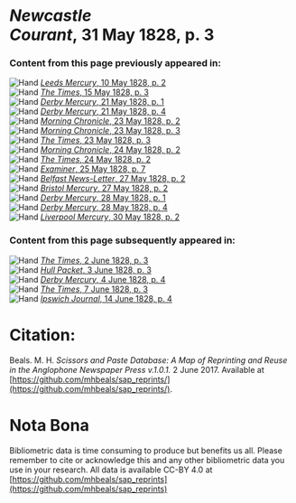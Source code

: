 # *Newcastle Courant*, 31 May 1828, p. 3  
  
### Content from this page previously appeared in:  
![Hand](http://scissorsandpaste.net/wp-content/uploads/2017/06/smallhandpointer.png) [*Leeds Mercury*, 10 May 1828, p. 2](https://mhbeals.github.io/sap_html/Leeds-Mercury/Leeds-Mercury-10-May-1828-p-2)  
![Hand](http://scissorsandpaste.net/wp-content/uploads/2017/06/smallhandpointer.png) [*The Times*, 15 May 1828, p. 3](https://mhbeals.github.io/sap_html/The-Times/The-Times-15-May-1828-p-3)  
![Hand](http://scissorsandpaste.net/wp-content/uploads/2017/06/smallhandpointer.png) [*Derby Mercury*, 21 May 1828, p. 1](https://mhbeals.github.io/sap_html/Derby-Mercury/Derby-Mercury-21-May-1828-p-1)  
![Hand](http://scissorsandpaste.net/wp-content/uploads/2017/06/smallhandpointer.png) [*Derby Mercury*, 21 May 1828, p. 4](https://mhbeals.github.io/sap_html/Derby-Mercury/Derby-Mercury-21-May-1828-p-4)  
![Hand](http://scissorsandpaste.net/wp-content/uploads/2017/06/smallhandpointer.png) [*Morning Chronicle*, 23 May 1828, p. 2](https://mhbeals.github.io/sap_html/Morning-Chronicle/Morning-Chronicle-23-May-1828-p-2)  
![Hand](http://scissorsandpaste.net/wp-content/uploads/2017/06/smallhandpointer.png) [*Morning Chronicle*, 23 May 1828, p. 3](https://mhbeals.github.io/sap_html/Morning-Chronicle/Morning-Chronicle-23-May-1828-p-3)  
![Hand](http://scissorsandpaste.net/wp-content/uploads/2017/06/smallhandpointer.png) [*The Times*, 23 May 1828, p. 3](https://mhbeals.github.io/sap_html/The-Times/The-Times-23-May-1828-p-3)  
![Hand](http://scissorsandpaste.net/wp-content/uploads/2017/06/smallhandpointer.png) [*Morning Chronicle*, 24 May 1828, p. 2](https://mhbeals.github.io/sap_html/Morning-Chronicle/Morning-Chronicle-24-May-1828-p-2)  
![Hand](http://scissorsandpaste.net/wp-content/uploads/2017/06/smallhandpointer.png) [*The Times*, 24 May 1828, p. 2](https://mhbeals.github.io/sap_html/The-Times/The-Times-24-May-1828-p-2)  
![Hand](http://scissorsandpaste.net/wp-content/uploads/2017/06/smallhandpointer.png) [*Examiner*, 25 May 1828, p. 7](https://mhbeals.github.io/sap_html/Examiner/Examiner-25-May-1828-p-7)  
![Hand](http://scissorsandpaste.net/wp-content/uploads/2017/06/smallhandpointer.png) [*Belfast News-Letter*, 27 May 1828, p. 2](https://mhbeals.github.io/sap_html/Belfast-News-Letter/Belfast-News-Letter-27-May-1828-p-2)  
![Hand](http://scissorsandpaste.net/wp-content/uploads/2017/06/smallhandpointer.png) [*Bristol Mercury*, 27 May 1828, p. 2](https://mhbeals.github.io/sap_html/Bristol-Mercury/Bristol-Mercury-27-May-1828-p-2)  
![Hand](http://scissorsandpaste.net/wp-content/uploads/2017/06/smallhandpointer.png) [*Derby Mercury*, 28 May 1828, p. 1](https://mhbeals.github.io/sap_html/Derby-Mercury/Derby-Mercury-28-May-1828-p-1)  
![Hand](http://scissorsandpaste.net/wp-content/uploads/2017/06/smallhandpointer.png) [*Derby Mercury*, 28 May 1828, p. 4](https://mhbeals.github.io/sap_html/Derby-Mercury/Derby-Mercury-28-May-1828-p-4)  
![Hand](http://scissorsandpaste.net/wp-content/uploads/2017/06/smallhandpointer.png) [*Liverpool Mercury*, 30 May 1828, p. 2](https://mhbeals.github.io/sap_html/Liverpool-Mercury/Liverpool-Mercury-30-May-1828-p-2)  
  
### Content from this page subsequently appeared in:  
![Hand](http://scissorsandpaste.net/wp-content/uploads/2017/06/smallhandpointer.png) [*The Times*, 2 June 1828, p. 3](https://mhbeals.github.io/sap_html/The-Times/The-Times-2-June-1828-p-3)  
![Hand](http://scissorsandpaste.net/wp-content/uploads/2017/06/smallhandpointer.png) [*Hull Packet*, 3 June 1828, p. 3](https://mhbeals.github.io/sap_html/Hull-Packet/Hull-Packet-3-June-1828-p-3)  
![Hand](http://scissorsandpaste.net/wp-content/uploads/2017/06/smallhandpointer.png) [*Derby Mercury*, 4 June 1828, p. 4](https://mhbeals.github.io/sap_html/Derby-Mercury/Derby-Mercury-4-June-1828-p-4)  
![Hand](http://scissorsandpaste.net/wp-content/uploads/2017/06/smallhandpointer.png) [*The Times*, 7 June 1828, p. 3](https://mhbeals.github.io/sap_html/The-Times/The-Times-7-June-1828-p-3)  
![Hand](http://scissorsandpaste.net/wp-content/uploads/2017/06/smallhandpointer.png) [*Ipswich Journal*, 14 June 1828, p. 4](https://mhbeals.github.io/sap_html/Ipswich-Journal/Ipswich-Journal-14-June-1828-p-4)  


# Citation: 

Beals. M. H. *Scissors and Paste Database: A Map of Reprinting and Reuse in the Anglophone Newspaper Press v.1.0.1.* 2 June 2017. Available at [https://github.com/mhbeals/sap_reprints/](https://github.com/mhbeals/sap_reprints/). 

# Nota Bona

Bibliometric data is time consuming to produce but benefits us all. Please remember to cite or acknowledge this and any other bibliometric data you use in your research. All data is available CC-BY 4.0 at [https://github.com/mhbeals/sap_reprints](https://github.com/mhbeals/sap_reprints)